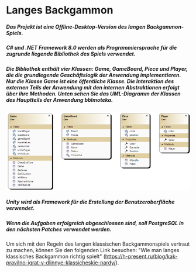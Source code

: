 # Langes Backgammon
##### Das Projekt ist eine Offline-Desktop-Version des langen Backgammon-Spiels.
##### C# und .NET Framework 8.0 werden als Programmiersprache für die zugrunde liegende Bibliothek des Spiels verwendet.
##### Die Bibliothek enthält vier Klassen: Game, GameBoard, Piece und Player, die die grundlegende Geschäftslogik der Anwendung implementieren. Nur die Klasse Game ist eine öffentliche Klasse. Die Interaktion des externen Teils der Anwendung mit den internen Abstraktionen erfolgt über ihre Methoden. Unten sehen Sie das UML-Diagramm der Klassen des Hauptteils der Anwendung bblmoteka.
![Klassendiagramm](https://raw.githubusercontent.com/KirillKurril/OOP/main/ClassDiagram1.png)

##### Unity wird als Framework für die Erstellung der Benutzeroberfläche verwendet.
##### Wenn die Aufgaben erfolgreich abgeschlossen sind, soll PostgreSQL in den nächsten Patches verwendet werden.

Um sich mit den Regeln des langen klassischen Backgammonspiels vertraut zu machen, können Sie den folgenden Link besuchen: "Wie man langes klassisches Backgammon richtig spielt" (https://h-present.ru/blog/kak-pravilno-igrat-v-dlinnye-klassicheskie-nardy/).
